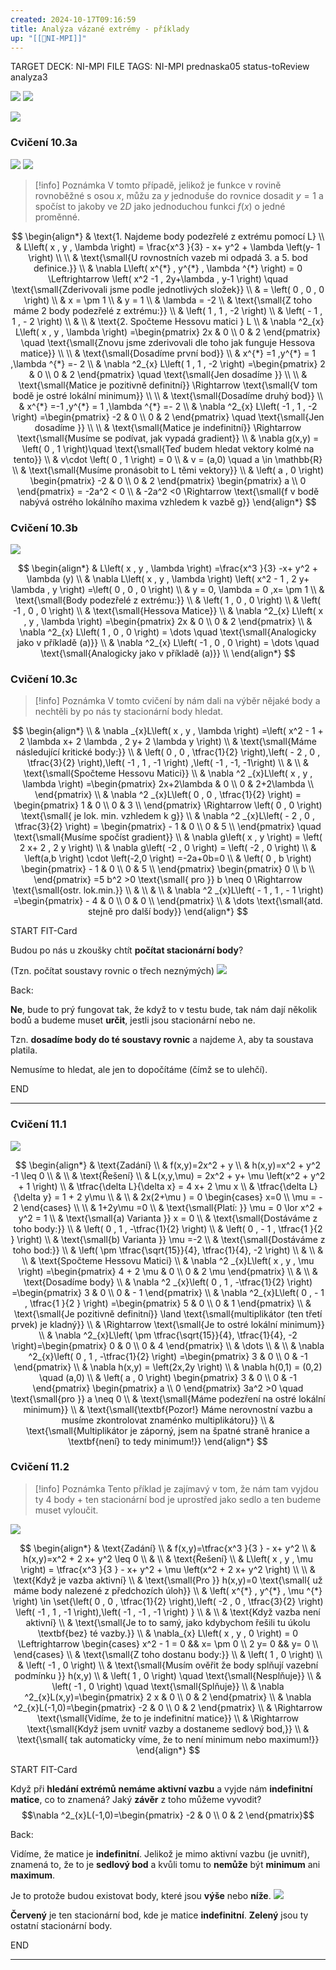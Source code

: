 ```yaml
---
created: 2024-10-17T09:16:59
title: Analýza vázané extrémy - příklady
up: "[[📖NI-MPI]]"
---
```


TARGET DECK: NI-MPI
FILE TAGS: NI-MPI prednaska05 status-toReview analyza3

![](../../../Assets/Pasted%20image%2020241017092333.png)
![](../../../Assets/Pasted%20image%2020241017092348.png)

![](../../../Assets/Pasted%20image%2020241017092358.png)

### Cvičení 10.3a

![](../../../Assets/Pasted%20image%2020241017100307.png)
![](../../../Assets/Pasted%20image%2020241017100433.png)

> [!info] Poznámka
> V tomto případě, jelikož je funkce v rovině rovnoběžné s osou $x$, můžu za $y$ jednoduše do rovnice dosadit $y=1$ a spočíst to jakoby ve $2D$ jako jednoduchou funkci $f(x)$ o jedné proměnné.

<!-- Latex Equation -->

$$
\begin{align*}
& \text{1. Najdeme body podezřelé z extrému pomocí L} \\
& L\left( x , y , \lambda  \right) = \frac{x^3 }{3} - x+ y^2 + \lambda \left(y- 1  \right) \\ \\
& \text{\small{U rovnostních vazeb mi odpadá 3. a 5. bod definice.}} \\
& \nabla L\left( x^{*}  , y^{*} , \lambda ^{*} \right)  = 0 \Leftrightarrow \left( x^2 -1 , 2y+\lambda  , y-1 \right) \quad \text{\small{Zderivovali jsme podle jednotlivých složek}} \\
& = \left( 0 , 0 , 0 \right)  \\
& x = \pm 1 \\
& y = 1 \\
& \lambda = -2 \\
& \text{\small{Z toho máme 2 body podezřelé z extrému:}} \\
& \left( 1 , 1 , -2 \right) \\
& \left( - 1  , 1  , - 2  \right) \\
& \\
& \text{2. Spočteme Hessovu matici } L \\
& \nabla ^2_{x} L\left( x , y , \lambda  \right) =\begin{pmatrix} 2x & 0 \\ 0 & 2 \end{pmatrix} \quad \text{\small{Znovu jsme zderivovali dle toho jak funguje Hessova matice}} \\ \\
& \text{\small{Dosadíme první bod}}  \\
& x^{*} =1 ,y^{*} = 1 ,\lambda ^{*} =- 2 \\
& \nabla ^2_{x} L\left( 1 , 1 , -2 \right)  =\begin{pmatrix} 2 & 0 \\ 0 & 2 \end{pmatrix}  \quad \text{\small{Jen dosadíme }} \\ \\
& \text{\small{Matice je pozitivně definitní}} \Rightarrow \text{\small{V tom bodě je ostré lokální minimum}} \\ \\
& \text{\small{Dosadíme druhý bod}}  \\
& x^{*} =-1 ,y^{*} = 1 ,\lambda ^{*} =- 2 \\
& \nabla ^2_{x} L\left( -1 , 1 , -2 \right)  =\begin{pmatrix} -2 & 0 \\ 0 & 2 \end{pmatrix}   \quad \text{\small{Jen dosadíme }} \\ \\
& \text{\small{Matice je indefinitní}} \Rightarrow \text{\small{Musíme se podívat, jak vypadá gradient}} \\
& \nabla g(x,y) = \left( 0 , 1 \right)\quad \text{\small{Teď budem hledat vektory kolmé na tento}} \\
& v\cdot \left( 0 , 1 \right) = 0 \\
& v = (a,0) \quad a \in \mathbb{R}  \\
& \text{\small{Musíme pronásobit to L těmi vektory}} \\
& \left( a , 0 \right) \begin{pmatrix} -2 & 0 \\ 0 & 2 \end{pmatrix} \begin{pmatrix} a \\ 0 \end{pmatrix} = -2a^2 < 0 \\
& -2a^2 <0 \Rightarrow \text{\small{f v bodě nabývá ostrého lokálního maxima vzhledem k vazbě g}}
\end{align*}
$$

### Cvičení 10.3b

![](../../../Assets/Pasted%20image%2020241017145332.png)

<!-- Latex Equation -->

$$
\begin{align*}
& L\left( x , y , \lambda  \right) =\frac{x^3 }{3} -x+ y^2 + \lambda (y) \\
& \nabla L\left( x , y , \lambda  \right) \left( x^2 - 1 , 2 y+ \lambda , y \right) =\left( 0 , 0 , 0 \right)  \\
& y = 0, \lambda = 0 ,x= \pm 1  \\
& \text{\small{Body podezřelé z extrému:}}  \\
& \left( 1 , 0 , 0 \right)  \\
& \left( -1 , 0 , 0 \right)  \\
& \text{\small{Hessova Matice}} \\
& \nabla ^2_{x} L\left( x , y , \lambda  \right) =\begin{pmatrix} 2x & 0 \\ 0 & 2 \end{pmatrix} \\
& \nabla ^2_{x} L\left( 1 , 0 , 0 \right)  = \dots  \quad \text{\small{Analogicky jako v příkladě (a)}} \\
& \nabla ^2_{x} L\left( -1 , 0 , 0 \right)  = \dots \quad \text{\small{Analogicky jako v příkladě (a)}} \\
\end{align*}
$$

### Cvičení 10.3c

> [!info] Poznámka
> V tomto cvičení by nám dali na výběr nějaké body a nechtěli by po nás ty stacionární body hledat.

<!-- Latex Equation -->

$$
\begin{align*} \\
& \nabla _{x}L\left( x , y , \lambda  \right) =\left( x^2 - 1 + 2 \lambda x+ 2 \lambda  , 2 y+ 2 \lambda y \right)  \\
& \text{\small{Máme následující kritické body:}}  \\
& \left( 0 , 0 , \tfrac{1}{2} \right),\left( - 2 , 0 , \tfrac{3}{2}  \right),\left( -1 , 1 , -1 \right) ,\left( -1 , -1,  -1\right)  \\
&  \\
& \text{\small{Spočteme Hessovu Matici}} \\
& \nabla ^2 _{x}L\left( x , y , \lambda  \right) =\begin{pmatrix} 2x+2\lambda  & 0 \\ 0 & 2+2\lambda \\ \end{pmatrix}  \\
& \nabla ^2 _{x}L\left( 0 , 0 , \tfrac{1}{2} \right) = \begin{pmatrix} 1  & 0 \\ 0  & 3 \\ \end{pmatrix} \Rightarrow \left( 0 , 0 \right) \text{\small{ je lok. min. vzhledem k g}} \\
& \nabla ^2 _{x}L\left( - 2  , 0  , \tfrac{3}{2} \right) = \begin{pmatrix} - 1  & 0  \\ 0  & 5 \\ \end{pmatrix} \quad \text{\small{Musíme spočíst gradient}} \\
& \nabla g\left( x , y \right) = \left( 2 x+ 2 , 2 y \right)  \\
& \nabla g\left( -2 , 0 \right) = \left( -2 , 0 \right)  \\
& \left(a,b \right) \cdot \left(-2,0 \right) =-2a+0b=0 \\
& \left( 0 , b \right) \begin{pmatrix} - 1  & 0  \\ 0  & 5  \\ \end{pmatrix} \begin{pmatrix} 0  \\ b \\ \end{pmatrix} =5 b^2 >0 \text{\small{ pro }}  b \neq 0 \Rightarrow \text{\small{ostr. lok.min.}}  \\
&  \\
&  \\
& \nabla ^2 _{x}L\left( - 1  , 1  , - 1  \right) =\begin{pmatrix} - 4  & 0  \\ 0  & 0 \\  \end{pmatrix} \\
& \dots \text{\small{atd. stejně pro další body}}
\end{align*}
$$

START
FIT-Card

Budou po nás u zkoušky chtít **počítat stacionární body**?

(Tzn. počítat soustavy rovnic o třech neznýmých)
![](../../../Assets/Pasted%20image%2020241017150855.png)

Back:

**Ne**, bude to prý fungovat tak, že když to v testu bude, tak nám dají několik bodů a budeme muset **určit**, jestli jsou stacionární nebo ne.

Tzn. **dosadíme body do té soustavy rovnic** a najdeme $\lambda$, aby ta soustava platila.

Nemusíme to hledat, ale jen to dopočítáme (čímž se to ulehčí).
<!--ID: 1729236692597-->
END

---

### Cvičení 11.1

![](../../../Assets/Pasted%20image%2020241017153209.png)

<!-- Latex Equation -->

$$
\begin{align*}
& \text{Zadání} \\
& f(x,y)=2x^2 + y \\
& h(x,y)=x^2 + y^2 -1 \leq 0  \\
& \\
& \text{Řešení} \\
& L(x,y,\mu) = 2x^2 + y+ \mu \left(x^2 + y^2 + 1  \right)  \\
& \tfrac{\delta L}{\delta x} = 4 x+ 2 \mu x \\
& \tfrac{\delta L}{\delta y} = 1 + 2 y\mu  \\
&  \\
& 2x(2+\mu ) = 0 \begin{cases} x=0 \\ \mu = - 2 \end{cases}   \\ \\
& 1+2y\mu =0  \\
& \text{\small{Platí: }} \mu = 0 \lor x^2 + y^2 = 1 \\
& \text{\small{a) Varianta }} x = 0 \\
& \text{\small{Dostáváme z toho body:}}  \\
& \left( 0 , 1 , -\tfrac{1}{2} \right) \\
& \left( 0  , - 1  , \tfrac{1 }{2 }  \right) \\
& \text{\small{b) Varianta }} \mu =-2 \\
& \text{\small{Dostáváme z toho bod:}}  \\
& \left( \pm \tfrac{\sqrt{15}}{4}, \tfrac{1}{4}, -2 \right)  \\
& \\
& \\
& \text{Spočteme Hessovu Matici} \\
& \nabla ^2 _{x}L\left( x , y , \mu  \right) =\begin{pmatrix} 4 + 2 \mu  & 0  \\ 0  & 2 \mu  \end{pmatrix}  \\
& \\
& \text{Dosadíme body} \\
& \nabla ^2 _{x}\left( 0 , 1 , -\tfrac{1}{2}  \right) =\begin{pmatrix} 3  & 0 \\ 0  & - 1  \end{pmatrix}  \\
& \nabla ^2_{x}L\left( 0  , - 1  , \tfrac{1 }{2 }  \right)  =\begin{pmatrix} 5  & 0  \\ 0  & 1  \end{pmatrix} \\
& \text{\small{Je pozitivně definitní}} \land \text{\small{multiplikátor (ten třetí prvek) je kladný}} \\
& \Rightarrow \text{\small{Je to ostré lokální minimum}}  \\
& \nabla ^2_{x}L\left( \pm \tfrac{\sqrt{15}}{4}, \tfrac{1}{4}, -2 \right)=\begin{pmatrix} 0 & 0 \\ 0 & 4 \end{pmatrix}  \\
& \dots \\
&  \\
& \nabla ^2_{x}\left( 0 , 1 , -\tfrac{1}{2}  \right) =\begin{pmatrix} 3 & 0 \\ 0 & -1 \end{pmatrix}  \\
& \nabla h(x,y) = \left(2x,2y \right)  \\
& \nabla h(0,1) = (0,2)  \quad (a,0) \\
& \left( a , 0 \right) \begin{pmatrix} 3 & 0 \\ 0 & -1 \end{pmatrix} \begin{pmatrix} a \\ 0 \end{pmatrix} 3a^2 >0  \quad \text{\small{pro }} a \neq 0 \\
& \text{\small{Máme podezření na ostré lokální minimum}}  \\
& \text{\small{\textbf{Pozor!} Máme nerovnostní vazbu a musíme zkontrolovat znaménko multiplikátoru}} \\
& \text{\small{Multiplikátor je záporný, jsem na špatné straně hranice a \textbf{není}  to tedy minimum!}} 
\end{align*}
$$

### Cvičení 11.2

> [!info] Poznámka
> Tento příklad je zajímavý v tom, že nám tam vyjdou ty 4 body + ten stacionární bod je uprostřed jako sedlo a ten budeme muset vyloučit.

![](../../../Assets/Pasted%20image%2020241017155638.png)

<!-- Latex Equation -->

$$
\begin{align*}
& \text{Zadání} \\
& f(x,y)=\tfrac{x^3 }{3 } - x+ y^2  \\
& h(x,y)=x^2 + 2 x+ y^2 \leq 0  \\
& \\
& \text{Řešení} \\
& L\left( x , y , \mu  \right) = \tfrac{x^3 }{3 } - x+ y^2 + \mu \left(x^2 + 2 x+ y^2 \right) \\ \\
& \text{Když je vazba aktivní} \\
& \text{\small{Pro }} h(x,y)=0 \text{\small{ už máme body nalezené z předchozích úloh}} \\
& \left( x^{*} , y^{*}  , \mu ^{*}  \right) \in \set{\left( 0 , 0 , \tfrac{1}{2} \right),\left( -2 , 0 , \tfrac{3}{2}  \right) \left( -1 , 1 , -1 \right),\left( -1 , -1 , -1 \right)  } \\
& \\
& \text{Když vazba není aktivní} \\
& \text{\small{Je to to samý, jako kdybychom řešili tu úkolu \textbf{bez} té vazby.}}  \\
& \nabla_{x} L\left( x , y , 0 \right) = 0 \Leftrightarrow \begin{cases} x^2 - 1 = 0  && x= \pm 0  \\ 2 y= 0 && y= 0  \\
\end{cases}  \\
& \text{\small{Z toho dostanu body:}}  \\
& \left( 1 , 0 \right)  \\
& \left( -1 , 0 \right)  \\
& \text{\small{Musím ověřit že body splňují vazební podmínku }} h(x,y) \\
& \left( 1 , 0 \right) \quad \text{\small{Nesplňuje}} \\
& \left( -1 , 0 \right) \quad \text{\small{Splňuje}} \\
& \nabla ^2_{x}L(x,y)=\begin{pmatrix} 2 x & 0  \\ 0  & 2  \end{pmatrix}  \\
& \nabla ^2_{x}L(-1,0)=\begin{pmatrix} -2 & 0 \\ 0 & 2 \end{pmatrix}  \\
& \Rightarrow \text{\small{Vidíme, že to je indefinitní matice}}  \\
& \Rightarrow \text{\small{Když jsem uvnitř vazby a dostaneme sedlový bod,}}  \\
& \text{\small{ tak automaticky víme, že to není minimum nebo maximum!}}
\end{align*}
$$

START
FIT-Card

Když při **hledání extrémů** **nemáme aktivní vazbu** a vyjde nám **indefinitní matice**, co to znamená? Jaký **závěr** z toho můžeme vyvodit?
$$\nabla ^2_{x}L(-1,0)=\begin{pmatrix} -2 & 0 \\ 0 & 2 \end{pmatrix}$$

Back:

Vidíme, že matice je **indefinitní**. Jelikož je mimo aktivní vazbu (je uvnitř), znamená to, že to je **sedlový bod** a kvůli tomu to **nemůže** být **minimum** ani **maximum**.

<!-- ExplanationStart -->

Je to protože budou existovat body, které jsou **výše** nebo **níže**.
![](../../../Assets/Pasted%20image%2020241017162130.png)

**Červený** je ten stacionární bod, kde je matice **indefinitní**.
**Zelený** jsou ty ostatní stacionární body.

<!-- ExplanationEnd -->
<!--ID: 1729236692608-->
END

---
